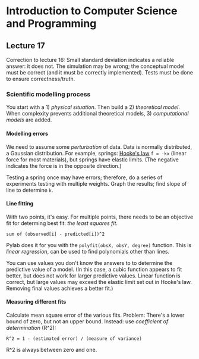 # Introduction to Computer Science and Programming
## Lecture 17

Correction to lecture 16: Small standard deviation indicates a reliable answer: it does not. The simulation may be wrong; the conceptual model must be correct (and it must be correctly implemented). Tests must be done to ensure correctness/truth.

### Scientific modelling process
You start with a 1) *physical situation*. Then build a 2) *theoretical model*. When complexity prevents additional theoretical models, 3) *computational models* are added.

#### Modelling errors
We need to assume some *perturbation* of data. Data is normally distributed, a Gaussian distribution. For example, springs: [Hooke's law](http://en.wikipedia.org/wiki/Spring_(device)#Hooke.27s_law) `f = -kx` (linear force for most materials), but springs have elastic limits. (The negative indicates the force is in the opposite direction.)

Testing a spring once may have errors; therefore, do a series of experiments testing with multiple weights. Graph the results; find slope of line to determine `k`.

#### Line fitting
With two points, it's easy. For multiple points, there needs to be an objective fit for determing best fit: *the least squares fit*.

	sum of (observed[i] - predicted[i])^2
	
Pylab does it for you with the `polyfit(obsX, obsY, degree)` function. This is *linear regression*, can be used to find polynomials other than lines.

You can use values you don't know the answers to to determine the predictive value of a model. (In this case, a cubic function appears to fit better, but does not work for larger predictive values. Linear function is correct, but large values may exceed the elastic limit set out in Hooke's law. Removing final values achieves a better fit.)

#### Measuring different fits
Calculate mean square error of the various fits. Problem: There's a lower bound of zero, but not an upper bound. Instead: use *coefficient of determination* (R^2):

	R^2 = 1 - (estimated error) / (measure of variance)
	
R^2 is always between zero and one.